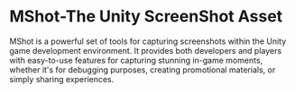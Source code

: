 # MShot-The Unity ScreenShot Asset
 MShot is a powerful set of tools for capturing screenshots within the Unity game development environment. It provides both developers and players with easy-to-use features for capturing stunning in-game moments, whether it's for debugging purposes, creating promotional materials, or simply sharing experiences.
